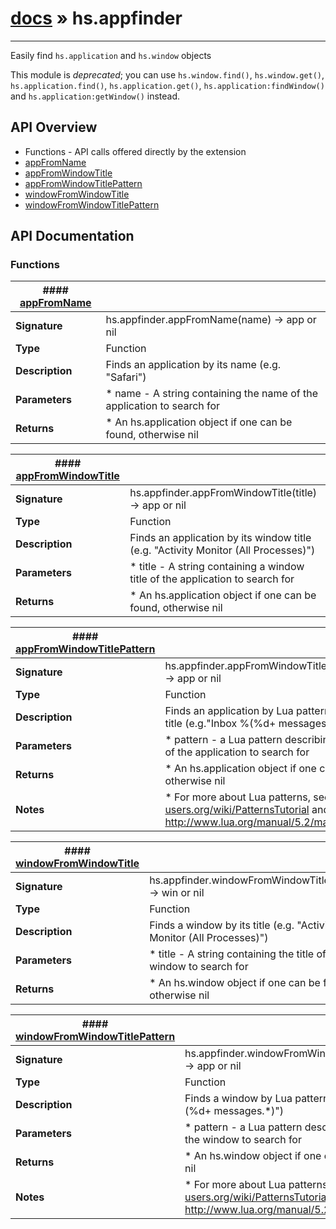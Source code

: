 # [docs](index.md) » hs.appfinder
---

Easily find ```hs.application``` and ```hs.window``` objects

This module is *deprecated*; you can use `hs.window.find()`, `hs.window.get()`, `hs.application.find()`,
`hs.application.get()`, `hs.application:findWindow()` and `hs.application:getWindow()` instead.

## API Overview
* Functions - API calls offered directly by the extension
 * [appFromName](#appFromName)
 * [appFromWindowTitle](#appFromWindowTitle)
 * [appFromWindowTitlePattern](#appFromWindowTitlePattern)
 * [windowFromWindowTitle](#windowFromWindowTitle)
 * [windowFromWindowTitlePattern](#windowFromWindowTitlePattern)

## API Documentation

### Functions

| #### [appFromName](#appFromName)    |                                                                           |
| --------------------------------------------|---------------------------------------------------------------------------|
| **Signature**                               | hs.appfinder.appFromName(name) -> app or nil                                                            |
| **Type**                                    | Function                                                           |
| **Description**                             | Finds an application by its name (e.g. "Safari")                                                           |
| **Parameters**                              |  * name - A string containing the name of the application to search for         |
| **Returns**                                 |  * An hs.application object if one can be found, otherwise nil                  |

| #### [appFromWindowTitle](#appFromWindowTitle)    |                                                                           |
| --------------------------------------------|---------------------------------------------------------------------------|
| **Signature**                               | hs.appfinder.appFromWindowTitle(title) -> app or nil                                                            |
| **Type**                                    | Function                                                           |
| **Description**                             | Finds an application by its window title (e.g. "Activity Monitor (All Processes)")                                                           |
| **Parameters**                              |  * title - A string containing a window title of the application to search for         |
| **Returns**                                 |  * An hs.application object if one can be found, otherwise nil                  |

| #### [appFromWindowTitlePattern](#appFromWindowTitlePattern)    |                                                                           |
| --------------------------------------------|---------------------------------------------------------------------------|
| **Signature**                               | hs.appfinder.appFromWindowTitlePattern(pattern) -> app or nil                                                            |
| **Type**                                    | Function                                                           |
| **Description**                             | Finds an application by Lua pattern in its window title (e.g."Inbox %(%d+ messages.*)")                                                           |
| **Parameters**                              |  * pattern - a Lua pattern describing a window title of the application to search for         |
| **Returns**                                 |  * An hs.application object if one can be found, otherwise nil                  |
| **Notes**                                   |  * For more about Lua patterns, see http://lua-users.org/wiki/PatternsTutorial and http://www.lua.org/manual/5.2/manual.html#6.4.1                        |

| #### [windowFromWindowTitle](#windowFromWindowTitle)    |                                                                           |
| --------------------------------------------|---------------------------------------------------------------------------|
| **Signature**                               | hs.appfinder.windowFromWindowTitle(title) -> win or nil                                                            |
| **Type**                                    | Function                                                           |
| **Description**                             | Finds a window by its title (e.g. "Activity Monitor (All Processes)")                                                           |
| **Parameters**                              |  * title - A string containing the title of the window to search for         |
| **Returns**                                 |  * An hs.window object if one can be found, otherwise nil                  |

| #### [windowFromWindowTitlePattern](#windowFromWindowTitlePattern)    |                                                                           |
| --------------------------------------------|---------------------------------------------------------------------------|
| **Signature**                               | hs.appfinder.windowFromWindowTitlePattern(pattern) -> app or nil                                                            |
| **Type**                                    | Function                                                           |
| **Description**                             | Finds a window by Lua pattern in its title (e.g."Inbox %(%d+ messages.*)")                                                           |
| **Parameters**                              |  * pattern - a Lua pattern describing a window title of the window to search for         |
| **Returns**                                 |  * An hs.window object if one can be found, otherwise nil                  |
| **Notes**                                   |  * For more about Lua patterns, see http://lua-users.org/wiki/PatternsTutorial and http://www.lua.org/manual/5.2/manual.html#6.4.1                        |

